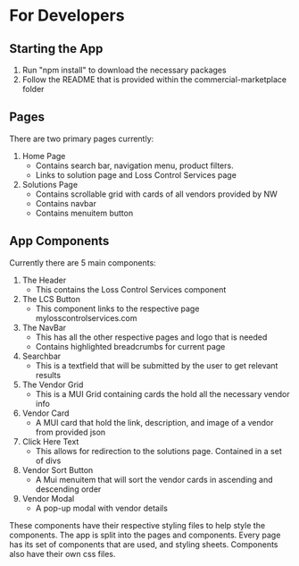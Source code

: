 # For Developers
## Starting the App
1. Run "npm install" to download the necessary packages
2. Follow the README that is provided within the commercial-marketplace folder

## Pages
There are two primary pages currently:
1. Home Page
    * Contains search bar, navigation menu, product filters.
    * Links to solution page and Loss Control Services page
2. Solutions Page
    * Contains scrollable grid with cards of all vendors provided by NW
    * Contains navbar
    * Contains menuitem button
## App Components
Currently there are 5 main components:
1. The Header
    * This contains the Loss Control Services component
2. The LCS Button
    *  This component links to the respective page mylosscontrolservices.com
3. The NavBar
    * This has all the other respective pages and logo that is needed
    * Contains highlighted breadcrumbs for current page
4. Searchbar
    * This is a textfield that will be submitted by the user to get relevant results
5. The Vendor Grid
    * This is a MUI Grid containing cards the hold all the necessary vendor info
6. Vendor Card
    * A MUI card that hold the link, description, and image of a vendor from provided json
7. Click Here Text
    * This allows for redirection to the solutions page. Contained in a set of divs
8. Vendor Sort Button
    * A Mui menuitem that will sort the vendor cards in ascending and descending order
9. Vendor Modal
    * A pop-up modal with vendor details

These components have their respective styling files to help style the components.
The app is split into the pages and components. Every page has its set of components that are used, and styling sheets. Components also have their own css files.
